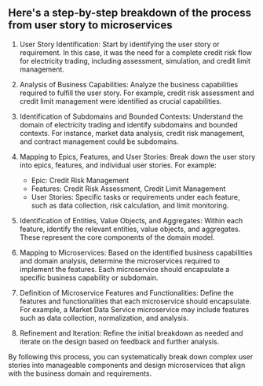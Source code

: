 ## Here's a step-by-step breakdown of the process from user story to microservices

1. User Story Identification: Start by identifying the user story or requirement. In this case, it was the need for a complete credit risk flow for electricity trading, including assessment, simulation, and credit limit management.

2. Analysis of Business Capabilities: Analyze the business capabilities required to fulfill the user story. For example, credit risk assessment and credit limit management were identified as crucial capabilities.

3. Identification of Subdomains and Bounded Contexts: Understand the domain of electricity trading and identify subdomains and bounded contexts. For instance, market data analysis, credit risk management, and contract management could be subdomains.

4. Mapping to Epics, Features, and User Stories: Break down the user story into epics, features, and individual user stories. For example:
   - Epic: Credit Risk Management
   - Features: Credit Risk Assessment, Credit Limit Management
   - User Stories: Specific tasks or requirements under each feature, such as data collection, risk calculation, and limit monitoring.

5. Identification of Entities, Value Objects, and Aggregates: Within each feature, identify the relevant entities, value objects, and aggregates. These represent the core components of the domain model.

6. Mapping to Microservices: Based on the identified business capabilities and domain analysis, determine the microservices required to implement the features. Each microservice should encapsulate a specific business capability or subdomain.

7. Definition of Microservice Features and Functionalities: Define the features and functionalities that each microservice should encapsulate. For example, a Market Data Service microservice may include features such as data collection, normalization, and analysis.

8. Refinement and Iteration: Refine the initial breakdown as needed and iterate on the design based on feedback and further analysis.

By following this process, you can systematically break down complex user stories into manageable components and design microservices that align with the business domain and requirements.
